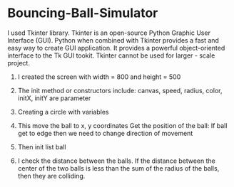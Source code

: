 # Bouncing-Ball-Simulator
I used Tkinter library. Tkinter is an open-source Python Graphic User Interface (GUI). Python when combined with Tkinter provides a fast and easy way to create GUI application. It provides a powerful object-oriented interface to the Tk GUI tookit. Tkinter cannot be used for larger - scale project.

1. I created the screen with width = 800 and height = 500

2. The init method or constructors include: canvas, speed, radius, color, initX, initY are parameter

3. Creating a circle with variables

4. This move the ball to x, y coordinates
Get the position of the ball: If ball get to edge then we need to change direction of movement

5. Then init list ball

6. I check the distance between the balls. If the distance between the center of the two balls is less than the sum of the radius of the balls, then they are colliding.
